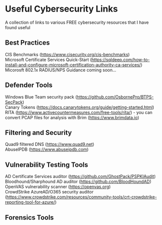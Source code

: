 # Useful Cybersecurity Links
A collection of links to various FREE cybersecurity resources that I have found useful  
  
## Best Practices
CIS Benchmarks (https://www.cisecurity.org/cis-benchmarks)  
Microsoft Certificate Services Quick-Start (https://sqldeep.com/how-to-install-and-configure-microsoft-certification-authority-ca-services/)
Micorosft 802.1x RADIUS/NPS Guidance coming soon...

## Defender Tools
Windows Blue Team security pack (https://github.com/OsbornePro/BTPS-SecPack)  
Canary Tokens (https://docs.canarytokens.org/guide/getting-started.html)  
RITA (https://www.activecountermeasures.com/free-tools/rita/) - you can convert PCAP files for analysis with Brim (https://www.brimdata.io)  

## Filtering and Security
Quad9 filtered DNS (https://www.quad9.net)  
AbuseIPDB (https://www.abuseipdb.com)  

## Vulnerability Testing Tools
AD Certificate Services auditor (https://github.com/GhostPack/PSPKIAudit)  
Bloodhound/Sharphound AD auditor (https://github.com/BloodHoundAD)  
OpenVAS vulnerability scanner (https://openvas.org)  
CrowdStrike AzureAD/O365 security auditor (https://www.crowdstrike.com/resources/community-tools/crt-crowdstrike-reporting-tool-for-azure/)

## Forensics Tools
  
